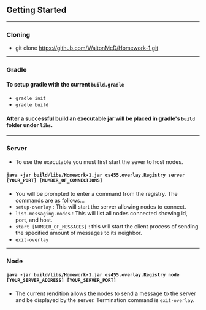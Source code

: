 ## Getting Started
___
### Cloning
- git clone https://github.com/WaltonMcD/Homework-1.git
___
### Gradle
#### To setup gradle with the current `build.gradle`
- `gradle init`
- `gradle build`

#### After a successful build an executable jar will be placed in gradle's `build` folder under `libs`.
___
### Server
- To use the executable you must first start the sever to host nodes.
#### `java -jar build/libs/Homework-1.jar cs455.overlay.Registry server [YOUR_PORT] [NUMBER_OF_CONNECTIONS]`
- You will be prompted to enter a command from the registry. The commands are as follows...
- `setup-overlay` : This will start the server allowing nodes to connect.
- `list-messaging-nodes` : This will list all nodes connected showing id, port, and host.
- `start [NUMBER_OF_MESSAGES]` : this will start the client process of sending the specified amount of messages to its neighbor.
- `exit-overlay`
___
### Node
#### `java -jar build/libs/Homework-1.jar cs455.overlay.Registry node [YOUR_SERVER_ADDRESS] [YOUR_SERVER_PORT]`
- The current rendition allows the nodes to send a message to the server and be displayed by the server. Termination command is `exit-overlay`.
